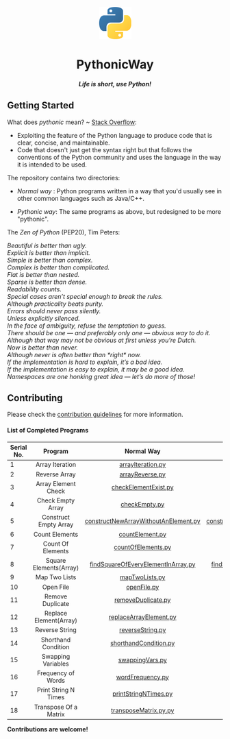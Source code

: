 <div align="center">
    <img src="./logo.png" width="75">
    <h1> PythonicWay </h1>
    <h4><em>Life is short, use Python!</em></h4>
</div>

## Getting Started

What does _pythonic_ mean? ~ [Stack Overflow](https://stackoverflow.com/a/25011492/5373017):

-   Exploiting the feature of the Python language to produce code that is clear, concise, and maintainable.
-   Code that doesn't just get the syntax right but that follows the conventions of the Python community and uses the language in the way it is intended to be used.

The repository contains two directories:

-   _Normal way_ : Python programs written in a way that you'd usually see in other common languages such as Java/C++.

-   _Pythonic way_: The same programs as above, but redesigned to be more "pythonic".

The _Zen of Python_ (PEP20), Tim Peters:

_Beautiful is better than ugly.  
Explicit is better than implicit.  
Simple is better than complex.  
Complex is better than complicated.  
Flat is better than nested.  
Sparse is better than dense.  
Readability counts.  
Special cases aren’t special enough to break the rules.  
Although practicality beats purity.  
Errors should never pass silently.  
Unless explicitly silenced.  
In the face of ambiguity, refuse the temptation to guess.  
There should be one — and preferably only one — obvious way to do it.  
Although that way may not be obvious at first unless you’re Dutch.  
Now is better than never.  
Although never is often better than \*right\* now.  
If the implementation is hard to explain, it’s a bad idea.  
If the implementation is easy to explain, it may be a good idea.  
Namespaces are one honking great idea — let’s do more of those!_

## Contributing

Please check the [contribution guidelines](./CONTRIBUTING.md) for more information.

#### List of Completed Programs

| Serial No. |        Program         |                                         Normal Way                                         |                                         Pythonic Way                                         |
| ---------- | :--------------------: | :----------------------------------------------------------------------------------------: | :------------------------------------------------------------------------------------------: |
| 1          |    Array Iteration     |                    [arrayIteration.py](/Normal%20way/arrayIteration.py)                    |                    [arrayIteration.py](/Pythonic%20way/arrayIteration.py)                    |
| 2          |     Reverse Array      |                      [arrayReverse.py](/Normal%20way/arrayReverse.py)                      |                      [arrayReverse.py](/Pythonic%20way/arrayReverse.py)                      |
| 3          |  Array Element Check   |                 [checkElementExist.py](/Normal%20way/checkElementExist.py)                 |                 [checkElementExist.py](/Pythonic%20way/checkElementExist.py)                 |
| 4          |   Check Empty Array    |                        [checkEmpty.py](/Normal%20way/checkEmpty.py)                        |                        [checkEmpty.py](/Pythonic%20way/checkEmpty.py)                        |
| 5          | Construct Empty Array  | [constructNewArrayWithoutAnElement.py](/Normal%20way/constructNewArrayWithoutAnElement.py) | [constructNewArrayWithoutAnElement.py](/Pythonic%20way/constructNewArrayWithoutAnElement.py) |
| 6          |     Count Elements     |                      [countElement.py](/Normal%20way/countElement.py)                      |                      [countElement.py](/Pythonic%20way/countElement.py)                      |
| 7          |   Count Of Elements    |                   [countOfElements.py](/Normal%20way/countOfElements.py)                   |                   [countOfElements.py](/Pythonic%20way/countOfElements.py)                   |
| 8          | Square Elements(Array) |   [findSquareOfEveryElementInArray.py](/Normal%20way/findSquareOfEveryElementInArray.py)   |   [findSquareOfEveryElementInArray.py](/Pythonic%20way/findSquareOfEveryElementInArray.py)   |
| 9          |     Map Two Lists      |                       [mapTwoLists.py](/Normal%20way/mapTwoLists.py)                       |                       [mapTwoLists.py](/Pythonic%20way/mapTwoLists.py)                       |
| 10         |       Open File        |                          [openFile.py](/Normal%20way/openFile.py)                          |                          [openFile.py](/Pythonic%20way/openFile.py)                          |
| 11         |    Remove Duplicate    |                   [removeDuplicate.py](/Normal%20way/removeDuplicate.py)                   |                   [removeDuplicate.py](/Pythonic%20way/removeDuplicate.py)                   |
| 12         | Replace Element(Array) |               [replaceArrayElement.py](/Normal%20way/replaceArrayElement.py)               |               [replaceArrayElement.py](/Pythonic%20way/replaceArrayElement.py)               |
| 13         |     Reverse String     |                     [reverseString.py](/Normal%20way/reverseString.py)                     |                     [reverseString.py](/Pythonic%20way/reverseString.py)                     |
| 14         |  Shorthand Condition   |                [shorthandCondition.py](/Normal%20way/shorthandCondition.py)                |                [shorthandCondition.py](/Pythonic%20way/shorthandCondition.py)                |
| 15         |   Swapping Variables   |                      [swappingVars.py](/Normal%20way/swappingVars.py)                      |                      [swappingVars.py](/Pythonic%20way/swappingVars.py)                      |
| 16         |   Frequency of Words   |                     [wordFrequency.py](/Normal%20way/wordFrequency.py)                     |                     [wordFrequency.py](/Pythonic%20way/wordFrequency.py)                     |
| 17         |   Print String N Times   |                     [printStringNTimes.py](/Normal%20way/printStringNTimes.py)                     |                     [printStringNTimes.py](/Pythonic%20way/printStringNTimes.py)                     |
| 18         |   Transpose Of a Matrix   |                     [transposeMatrix.py.py](/Normal%20way/transposeMatrix.py.py)                     |                     [transposeMatrix.py.py](/Pythonic%20way/transposeMatrix.py.py)                     |




**Contributions are welcome!**
